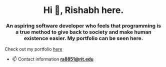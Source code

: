 <h1 align="center">Hi 👋, Rishabh here.</h1>
<h3 align="center">An aspiring software developer who feels that programming is a true method to give back to society and make human existence easier.
My portfolio can be seen here.</h3>

Check out my portfolio [here](https://rishabharora.netlify.app/)





- 📫 Contact information **ra8851@rit.edu**
